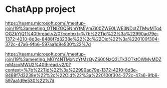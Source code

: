 # ChatApp project
 https://teams.microsoft.com/l/meetup-join/19%3ameeting_OTNlZGQ5NmYtMjVmZi00ZWE0LWE3NDctZTMwMTg4OGZkYjQ1%40thread.v2/0?context=%7b%22Tid%22%3a%22990ad79e-1372-4210-8d3e-8488f7d3238e%22%2c%22Oid%22%3a%220100f304-372c-47a6-9fb6-597aa1d9e530%22%7d
 
https://teams.microsoft.com/l/meetup-join/19%3ameeting_MGY4NTMxNzYtMzQyZS00NzQ3LTk3OTktOWMyMDZmMzcxMWU2%40thread.v2/0?context=%7b%22Tid%22%3a%22990ad79e-1372-4210-8d3e-8488f7d3238e%22%2c%22Oid%22%3a%220100f304-372c-47a6-9fb6-597aa1d9e530%22%7d 
